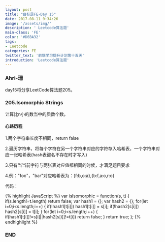 ```yaml
---
layout: post
title: "目标是FE-Day 15"
date: 2017-08-11 0:34:26
image: '/assets/img/'
description: ' Leetcode算法题'
main-class: 'FE'
color: '#D6BA32'
tags:
- Leetcode
categories: FE
twitter_text: '前端学习提升计划第十五天'
introduction: 'Leetcode算法题'
---
```


### Ahri-珊

day15将分享LeetCode算法题205。

### 205.Isomorphic Strings   

计算比n小的数当中的质数个数。

#### 心路历程

1.两个字符串长度不相同，return false

 2.遍历字符串，将每个字符在另一个字符串对应的字符存入哈希表，一个字符串对应一张哈希表(hash表键名不存在时才写入)
 
 3.只有当当前字符与两张表对应值都相同的时候，才满足题目要求
 
 4.例："foo"，"bar"对应哈希表为：{f:b,o:a},{b:f,a:o,r:o}
 
代码：

{% highlight JavaScript %}
var isIsomorphic = function(s, t) {
    if(s.length!=t.length)
        return false;
    var hash1 = {};
    var hash2 = {};
    for(let i=0;i<s.length;i++)
        {
            if(!hash1[t[i]])
                hash1[t[i]] = s[i];
            if(!hash2[s[i]])
                hash2[s[i]] = t[i];
        }
    for(let i=0;i<s.length;i++)
        {
            if(hash1[t[i]]!=s[i]||hash2[s[i]]!=t[i])
                return false;
        }
    return true;
};
{% endhighlight %}

### END